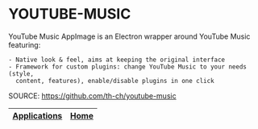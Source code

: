 # YOUTUBE-MUSIC

 YouTube Music AppImage is an Electron wrapper around YouTube Music featuring:

    - Native look & feel, aims at keeping the original interface
    - Framework for custom plugins: change YouTube Music to your needs (style,
      content, features), enable/disable plugins in one click
 

 SOURCE: https://github.com/th-ch/youtube-music

 | [Applications](https://portable-linux-apps.github.io/apps.html) | [Home](https://portable-linux-apps.github.io)
 | --- | --- |
